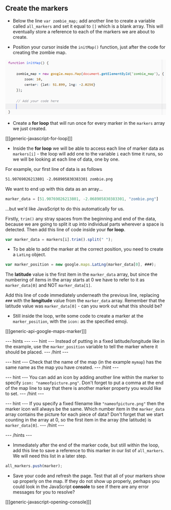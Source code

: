 ## Create the markers

+ Below the line `var zombie_map;` add another line to create a variable called `all_markers` and set it equal to `[]` which is a blank array. This will eventually store a reference to each of the markers we are about to create.

+ Position your cursor inside the `initMap()` function, just after the code for creating the zombie map.

![Add marker code here](images/add-marker-code.png)

+ Create a **for loop** that will run once for every marker in the `markers` array we just created.

[[[generic-javascript-for-loop]]]

+ Inside the **for loop** we will be able to access each line of marker data as `markers[i]` - the loop will add one to the variable `i` each time it runs, so we will be looking at each line of data, one by one.

For example, our first line of data is as follows

```html
51.90769026213801 -2.068905830383301 zombie.png
```

We want to end up with this data as an array...

```JavaScript
marker_data = [51.90769026213801, -2.068905830383301, "zombie.png"]
```

...but we'd like JavaScript to do this automatically for us.

Firstly, `trim()` any stray spaces from the beginning and end of the data, because we are going to split it up into individual parts wherever a space is detected. Then add this line of code inside your **for loop**.

```JavaScript
var marker_data = markers[i].trim().split(" ");
```
+ To be able to add the marker at the correct position, you need to create a `LatLng` object.

```JavaScript
var marker_position = new google.maps.LatLng(marker_data[0], ###);
```

The **latitude** value is the first item in the `marker_data` array, but since the numbering of items in the array starts at 0 we have to refer to it as `marker_data[0]` and NOT `marker_data[1]`.

Add this line of code immediately underneath the previous line, replacing `###` with the **longitude** value from the `marker_data` array. Remember that the latitude value was `marker_data[0]` - can you work out what this should be?

+ Still inside the loop, write some code to create a marker at the `marker_position`, with the `icon:` as the specified emoji.

[[[generic-api-google-maps-marker]]]

--- hints ---
--- hint ---
Instead of putting in a fixed latitude/longitude like in the example, use the `marker_position` variable to tell the marker where it should be placed.
--- /hint ---

--- hint ---
Check that the name of the map (in the example `mymap`) has the same name as the map you have created.
--- /hint ---

--- hint ---
You can add an icon by adding another line within the marker to specify `icon: "nameofpicture.png"`. Don't forget to put a comma at the end of the map line to say that there is another marker property you would like to set.
--- /hint ---

--- hint ---
If you specify a fixed filename like `"nameofpicture.png"` then the marker icon will always be the same. Which number item in the `marker_data` array contains the picture for each piece of data? Don't forget that we start counting in the array at 0, so the first item in the array (the latitude) is `marker_data[0]`.
--- /hint ---

--- /hints ---

+ Immediately after the end of the marker code, but still within the loop, add this line to save a reference to this marker in our list of `all_markers`. We will need this list in a later step.

```JavaScript
all_markers.push(marker);
```

+ Save your code and refresh the page. Test that all of your markers show up properly on the map. If they do not show up properly, perhaps you could look in the JavaScript **console** to see if there are any error messages for you to resolve?

[[[generic-javascript-opening-console]]]
